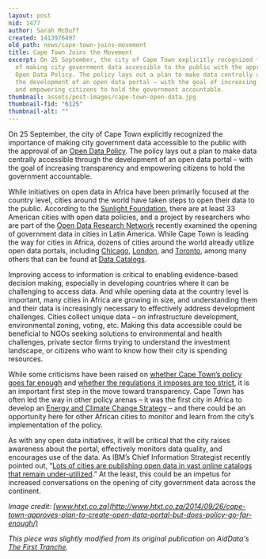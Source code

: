```yaml
---
layout: post
nid: 1477
author: Sarah McDuff
created: 1413976497
old_path: news/cape-town-joins-movement
title: Cape Town Joins the Movement
excerpt: On 25 September, the city of Cape Town explicitly recognized the importance
  of making city government data accessible to the public with the approval of an
  Open Data Policy. The policy lays out a plan to make data centrally accessible through
  the development of an open data portal – with the goal of increasing transparency
  and empowering citizens to hold the government accountable.
thumbnail: assets/post-images/cape-town-open-data.jpg
thumbnail-fid: "6125"
thumbnail-alt: ""
---
```


On 25 September, the city of Cape Town explicitly recognized the importance of making city government data accessible to the public with the approval of an [Open Data Policy](http://www.capetown.gov.za/en/Policies/All%20Policies/Open%20Data%20Policy%20-%20(Policy%20number%2027781)%20approved%20on%2025%20September%202014.pdf). The policy lays out a plan to make data centrally accessible through the development of an open data portal – with the goal of increasing transparency and empowering citizens to hold the government accountable.

While initiatives on open data in Africa have been primarily focused at the country level, cities around the world have taken steps to open their data to the public. According to the [Sunlight Foundation](http://sunlightfoundation.com/policy/opendatamap/), there are at least 33 American cities with open data policies, and a project by researchers who are part of the [Open Data Research Network](http://www.opendataresearch.org/project/2013/jcv) recently examined the opening of government data in cities in Latin America. While Cape Town is leading the way for cities in Africa, dozens of cities around the world already utilize open data portals, including [Chicago](https://data.cityofchicago.org/), [London](http://data.london.gov.uk/), and [Toronto](http://www1.toronto.ca/wps/portal/contentonly?vgnextoid=9e56e03bb8d1e310VgnVCM10000071d60f89RCRD), among many others that can be found at [Data Catalogs](http://datacatalogs.org/).

Improving access to information is critical to enabling evidence-based decision making, especially in developing countries where it can be challenging to access data. And while opening data at the country level is important, many cities in Africa are growing in size, and understanding them and their data is increasingly necessary to effectively address development challenges. Cities collect unique data – on infrastructure development, environmental zoning, voting, etc. Making this data accessible could be beneficial to NGOs seeking solutions to environmental and health challenges, private sector firms trying to understand the investment landscape, or citizens who want to know how their city is spending resources.

While some criticisms have been raised on [whether Cape Town’s policy goes far enough](http://www.htxt.co.za/2014/09/26/cape-town-approves-plan-to-create-open-data-portal-but-does-policy-go-far-enough/) and [whether the regulations it imposes are too strict](http://www.dailymaverick.co.za/opinionista/2014-10-14-cape-towns-open-data-policy-more-closed-than-open/#.VEVQ1_ldWRZ), it is an important first step in the move toward transparency. Cape Town has often led the way in other policy arenas – it was the first city in Africa to develop an [Energy and Climate Change Strategy](http://www.capetown.gov.za/en/EnvironmentalResourceManagement/projects/climatechange/Pages/default.aspx) – and there could be an opportunity here for other African cities to monitor and learn from the city’s implementation of the policy.

As with any open data initiatives, it will be critical that the city raises awareness about the portal, effectively monitors data quality, and encourages use of the data. As IBM’s Chief Information Strategist recently pointed out, “[Lots of cities are publishing open data in vast online catalogs that remain under-utilized](http://gijn.org/2014/10/08/open-data-in-the-21st-century-city/).” At the least, this could be an impetus for increased conversations on the opening of city government data across the continent.


*Image credit: [www.htxt.co.za](http://www.htxt.co.za/2014/09/26/cape-town-approves-plan-to-create-open-data-portal-but-does-policy-go-far-enough/)*

*This piece was slightly modified from its original publication on AidData's [The First Tranche](http://aiddata.org/blog/this-week-cities-and-open-data-cape-town-joins-the-movement).*
